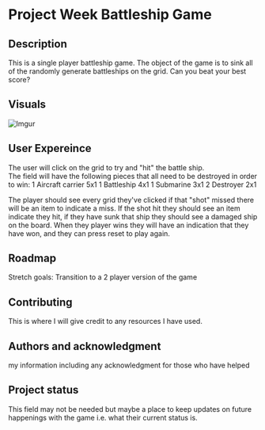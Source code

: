 # Project Week Battleship Game

## Description
This is a single player battleship game.  The object of the game is to sink all of the randomly generate battleships on the grid.  Can you beat your best score?

## Visuals
![Imgur](https://i.imgur.com/sZAbWvC.png)

## User Expereince 
The user will click on the grid to try and "hit" the battle ship.  
The field will have the following pieces that all need to be destroyed in order to win:
1 Aircraft carrier 5x1
1 Battleship 4x1
1 Submarine  3x1
2 Destroyer  2x1 

The player should see every grid they've clicked if that "shot" missed there will be an item to indicate a miss.
If the shot hit they should see an item indicate they hit, if they have sunk that ship they should see a damaged ship on the board.
When they player wins they will have an indication that they have won, and they can press reset to play again. 

## Roadmap
Stretch goals:
Transition to a 2 player version of the game 

## Contributing
This is where I will give credit to any resources I have used.

## Authors and acknowledgment
my information including any acknowledgment for those who have helped 

## Project status
This field may not be needed but maybe a place to keep updates on future happenings with the game i.e. what their current status is. 